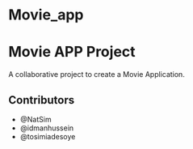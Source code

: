 # Movie_app

<h1>Movie APP Project</h1>

A collaborative project to create a Movie Application.

<h2>Contributors</h2>

*  <a>@NatSim<a/> 
*  @idmanhussein
*  @tosimiadesoye
